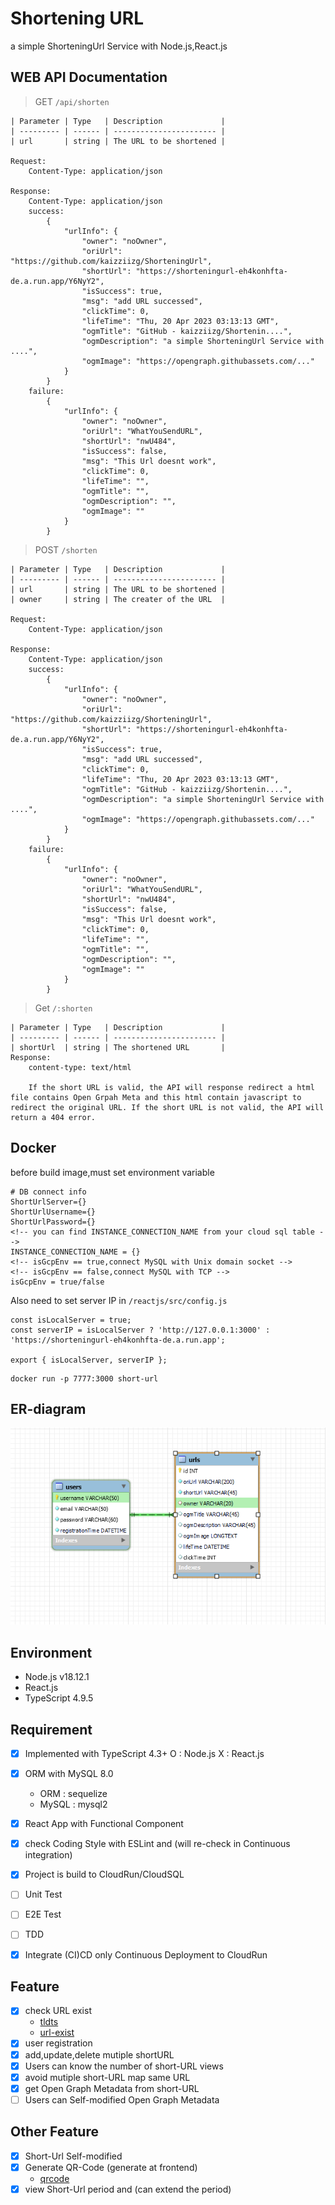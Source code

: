 # Shortening URL
a simple ShorteningUrl Service with Node.js,React.js

## WEB API Documentation
> GET `/api/shorten`

    | Parameter | Type   | Description             |
    | --------- | ------ | ----------------------- |
    | url       | string | The URL to be shortened |

    Request:
        Content-Type: application/json

    Response:
        Content-Type: application/json
        success:
            {
                "urlInfo": {
                    "owner": "noOwner",
                    "oriUrl": "https://github.com/kaizziizg/ShorteningUrl",
                    "shortUrl": "https://shorteningurl-eh4konhfta-de.a.run.app/Y6NyY2",
                    "isSuccess": true,
                    "msg": "add URL successed",
                    "clickTime": 0,
                    "lifeTime": "Thu, 20 Apr 2023 03:13:13 GMT",
                    "ogmTitle": "GitHub - kaizziizg/Shortenin....",
                    "ogmDescription": "a simple ShorteningUrl Service with ....",
                    "ogmImage": "https://opengraph.githubassets.com/..."
                }
            }
        failure:
            {
                "urlInfo": {
                    "owner": "noOwner",
                    "oriUrl": "WhatYouSendURL",
                    "shortUrl": "nwU484",
                    "isSuccess": false,
                    "msg": "This Url doesnt work",
                    "clickTime": 0,
                    "lifeTime": "",
                    "ogmTitle": "",
                    "ogmDescription": "",
                    "ogmImage": ""
                }
            }
> POST  `/shorten`

    | Parameter | Type   | Description             |
    | --------- | ------ | ----------------------- |
    | url       | string | The URL to be shortened |
    | owner     | string | The creater of the URL  |

    Request:
        Content-Type: application/json

    Response:
        Content-Type: application/json
        success:
            {
                "urlInfo": {
                    "owner": "noOwner",
                    "oriUrl": "https://github.com/kaizziizg/ShorteningUrl",
                    "shortUrl": "https://shorteningurl-eh4konhfta-de.a.run.app/Y6NyY2",
                    "isSuccess": true,
                    "msg": "add URL successed",
                    "clickTime": 0,
                    "lifeTime": "Thu, 20 Apr 2023 03:13:13 GMT",
                    "ogmTitle": "GitHub - kaizziizg/Shortenin....",
                    "ogmDescription": "a simple ShorteningUrl Service with ....",
                    "ogmImage": "https://opengraph.githubassets.com/..."
                }
            }
        failure:
            {
                "urlInfo": {
                    "owner": "noOwner",
                    "oriUrl": "WhatYouSendURL",
                    "shortUrl": "nwU484",
                    "isSuccess": false,
                    "msg": "This Url doesnt work",
                    "clickTime": 0,
                    "lifeTime": "",
                    "ogmTitle": "",
                    "ogmDescription": "",
                    "ogmImage": ""
                }
            }

> Get  `/:shorten`

    | Parameter | Type   | Description             |
    | --------- | ------ | ----------------------- |
    | shortUrl  | string | The shortened URL       |
    Response:
        content-type: text/html

        If the short URL is valid, the API will response redirect a html file contains Open Grpah Meta and this html contain javascript to redirect the original URL. If the short URL is not valid, the API will return a 404 error.

## Docker
before build image,must set environment variable
```
# DB connect info
ShortUrlServer={}
ShortUrlUsername={}
ShortUrlPassword={}
<!-- you can find INSTANCE_CONNECTION_NAME from your cloud sql table -->
INSTANCE_CONNECTION_NAME = {}
<!-- isGcpEnv == true,connect MySQL with Unix domain socket -->
<!-- isGcpEnv == false,connect MySQL with TCP -->
isGcpEnv = true/false
```
Also need to set server IP in `/reactjs/src/config.js`
```
const isLocalServer = true;
const serverIP = isLocalServer ? 'http://127.0.0.1:3000' : 'https://shorteningurl-eh4konhfta-de.a.run.app';

export { isLocalServer, serverIP };
```

```
docker run -p 7777:3000 short-url
```

## ER-diagram
![](https://github.com/kaizziizg/ShorteningUrl/blob/main/public/images/ERdiagram.png?raw=true)

## Environment
* Node.js v18.12.1
* React.js 
* TypeScript 4.9.5

## Requirement
- [x] Implemented with TypeScript 4.3+
    O : Node.js X : React.js
- [x] ORM with MySQL 8.0
    * ORM : sequelize
    * MySQL : mysql2
- [x] React App with Functional Component
- [x] check Coding Style with ESLint and (will re-check in Continuous integration)
- [x] Project is build to CloudRun/CloudSQL

- [ ] Unit Test
- [ ] E2E Test
- [ ] TDD
- [x] Integrate (CI)CD
    only Continuous Deployment to CloudRun

## Feature
- [x] check URL exist
    * [tldts](https://www.npmjs.com/package/tldts)
    * [url-exist](https://www.npmjs.com/package/url-exist)
- [x] user registration
- [x] add,update,delete mutiple shortURL
- [x] Users can know the number of short-URL views
- [x] avoid mutiple short-URL map same URL
- [x] get Open Graph Metadata from short-URL
- [ ] Users can Self-modified Open Graph Metadata

## Other Feature
- [x] Short-Url Self-modified
- [x] Generate QR-Code (generate at frontend)
    * [qrcode](https://www.npmjs.com/package/qrcode)
- [x] view Short-Url period and (can extend the period)
